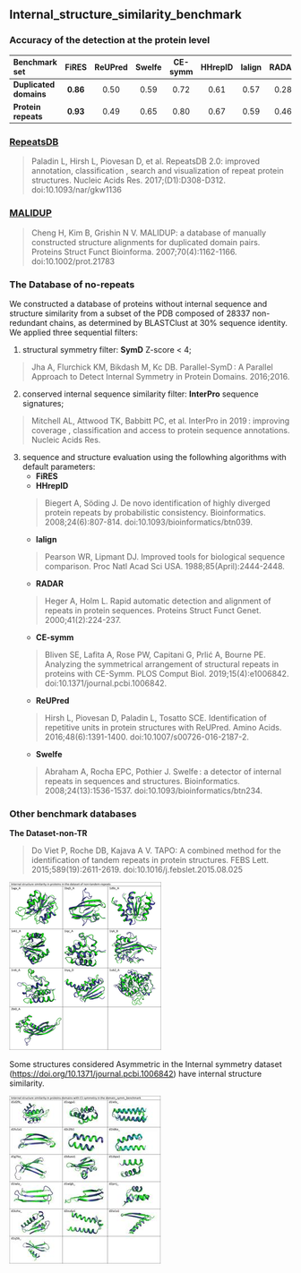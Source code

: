 ## Internal_structure_similarity_benchmark

### Accuracy of the detection at the protein level

| Benchmark set      | FiRES | ReUPred | Swelfe | CE-symm | HHrepID | lalign | RADAR |
| :----------------- | :---: | :-----: | :----: | :-----: | :-----: | :----: | :---: |
| **Duplicated domains** |  **0.86** |  0.50   |  0.59  |  0.72   |   0.61  |  0.57  |  0.28 |
| **Protein repeats**    |  **0.93** |  0.49   |  0.65  |  0.80   |   0.67  |  0.59  |  0.46 |

### [RepeatsDB](https://github.com/Claualvarez/Internal_structure_similarity_benchmark/blob/master/RepeatsDB/RepeatsDB_reference_units.tsv)
>Paladin L, Hirsh L, Piovesan D, et al. RepeatsDB 2.0: improved annotation,
classification , search and visualization of repeat protein structures.
Nucleic Acids Res. 2017;(D1):D308-D312. doi:10.1093/nar/gkw1136

### [MALIDUP](https://github.com/Claualvarez/Internal_structure_similarity_benchmark/blob/master/MALIDUP_set/MALIDUP_reference_units.tsv)
>Cheng H, Kim B, Grishin N V. MALIDUP: a database of manually constructed
structure alignments for duplicated domain pairs. Proteins Struct Funct Bioinforma.
2007;70(4):1162-1166. doi:10.1002/prot.21783


### The Database of no-repeats
We constructed a database of proteins without internal sequence and structure similarity from a subset of the PDB composed of 28337 non-redundant chains, as determined by BLASTClust at 30% sequence identity.
We applied three sequential filters:

1. structural symmetry filter: **SymD** Z-score < 4;
> Jha A, Flurchick KM, Bikdash M, Kc DB. Parallel-SymD : A Parallel Approach to Detect Internal Symmetry in Protein Domains. 2016;2016.
2. conserved internal sequence similarity filter: **InterPro** sequence signatures;
> Mitchell AL, Attwood TK, Babbitt PC, et al. InterPro in 2019 : improving coverage , classification and access to protein sequence annotations. Nucleic Acids Res.
3. sequence and structure evaluation using the followhing algorithms with default parameters:
   - **FiRES**
   - **HHrepID** 
   > Biegert A, Söding J. De novo identification of highly diverged protein repeats by probabilistic consistency. Bioinformatics. 2008;24(6):807-814. doi:10.1093/bioinformatics/btn039.
   - **lalign**
   > Pearson WR, Lipmant DJ. Improved tools for biological sequence comparison. Proc Natl Acad Sci USA. 1988;85(April):2444-2448.
   - **RADAR**
   > Heger A, Holm L. Rapid automatic detection and alignment of repeats in protein sequences. Proteins Struct Funct Genet. 2000;41(2):224-237.
   - **CE-symm**
   > Bliven SE, Lafita A, Rose PW, Capitani G, Prlić A, Bourne PE. Analyzing the symmetrical arrangement of structural repeats in proteins with CE-Symm. PLOS Comput Biol. 2019;15(4):e1006842. doi:10.1371/journal.pcbi.1006842.
   - **ReUPred**
   > Hirsh L, Piovesan D, Paladin L, Tosatto SCE. Identification of repetitive units in protein structures with ReUPred. Amino Acids. 2016;48(6):1391-1400. doi:10.1007/s00726-016-2187-2.
   - **Swelfe**
   > Abraham A, Rocha EPC, Pothier J. Swelfe : a detector of internal repeats in sequences and structures. Bioinformatics. 2008;24(13):1536-1537. doi:10.1093/bioinformatics/btn234.


### Other benchmark databases 

**The Dataset-non-TR** 
> Do Viet P, Roche DB, Kajava A V. TAPO: A combined method for the
identification of tandem repeats in protein structures. FEBS Lett. 2015;589(19):2611-2619. doi:10.1016/j.febslet.2015.08.025

![Structures with internal similarity in the database of no-tandem-repeats](images/No-tandem-repeats.png)

Some structures considered Asymmetric in the Internal symmetry dataset (https://doi.org/10.1371/journal.pcbi.1006842) have internal structure similarity.


![Structures with internal similarity in the domain_symm benchmark](images/Dom_symm_bench.jpg)

